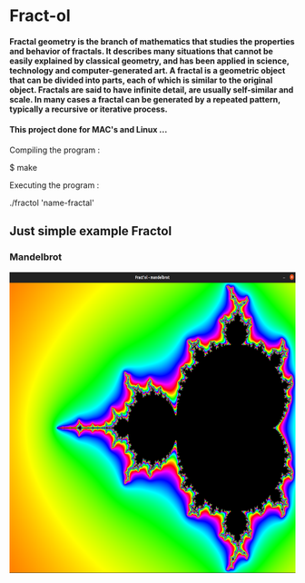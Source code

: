 <h1> Fract-ol </h1>

<h4>Fractal geometry is the branch of mathematics that studies the properties and behavior of fractals.
It describes many situations that cannot be easily explained by classical geometry, and has been applied in science,
technology and computer-generated art.
A fractal is a geometric object that can be divided into parts, each of which is similar to the original object.
Fractals are said to have infinite detail, are usually self-similar and scale. In many cases a fractal can be generated by a repeated pattern,
typically a recursive or iterative process.</h4>

<h4>This project done for MAC's and Linux ...</h4>

Compiling the program :

$ make

Executing the program :

./fractol 'name-fractal'

<h2>Just simple example Fractol</h2>

<h3>Mandelbrot</h3>
<p align="center">
  <img width="680" height="530" src="/img/mandelbrot.png" alt="mandelbrot"/>
</p>

